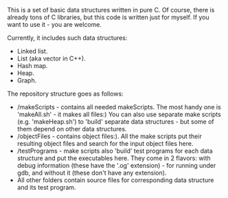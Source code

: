 This is a set of basic data structures written in pure C.
Of course, there is already tons of C libraries, but this
code is written just for myself. If you want to use it -
you are welcome.

Currently, it includes such data structures:
 - Linked list.
 - List (aka vector in C++).
 - Hash map.
 - Heap.
 - Graph.

The repository structure goes as follows:
 - /makeScripts - contains all needed makeScripts. The most
handy one is 'makeAll.sh' - it makes all files:) You can
also use separate make scripts (e.g. 'makeHeap.sh') to
'build' separate data structures - but some of them depend
on other data structures.
 - /objectFiles - contains object files:). All the make scripts
put their resulting object files and search for the input
object files here.
 - /testPrograms - make scripts also 'build' test programs
for each data structure and put the executables here. They
come in 2 flavors: with debug information (these have the 
'.og' extension) - for running under gdb, and without it
(these don't have any extension).
 - All other folders contain source files for corresponding
data structure and its test program.
